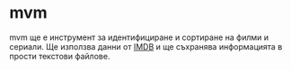 mvm
===
mvm ще е инструмент за идентифициране и сортиране на филми и сериали.
Ще използва данни от [IMDB](http://imdb.com) и ще съхранява информацията в прости текстови файлове.

